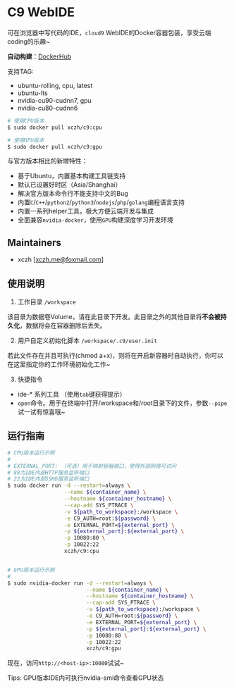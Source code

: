 # C9 WebIDE

可在浏览器中写代码的IDE，`cloud9` WebIDE的Docker容器包装，享受云端coding的乐趣~

**自动构建**：[DockerHub](https://hub.docker.com/r/xczh/c9/tags/)

支持TAG:

 - ubuntu-rolling, cpu, latest
 - ubuntu-lts
 - nvidia-cu90-cudnn7, gpu
 - nvidia-cu80-cudnn6

```sh
# 使用CPU版本
$ sudo docker pull xczh/c9:cpu

# 使用GPU版本
$ sudo docker pull xczh/c9:gpu
```

与官方版本相比的新增特性：

 - 基于Ubuntu，内置基本构建工具链支持
 - 默认已设置好时区（Asia/Shanghai）
 - 解决官方版本命令行不能支持中文的Bug
 - 内置`C`/`C++`/`python2`/`python3`/`nodejs`/`php`/`golang`编程语言支持
 - 内置一系列helper工具，极大方便云端开发与集成
 - 全面兼容`nvidia-docker`，使用`GPU`构建深度学习开发环境

## Maintainers

 - xczh [xczh.me@foxmail.com]

## 使用说明

1. 工作目录 `/workspace`

该目录为数据卷Volume，请在此目录下开发。此目录之外的其他目录将**不会被持久化**，数据将会在容器删除后丢失。

2. 用户自定义初始化脚本 `/workspace/.c9/user.init`

若此文件存在并且可执行(chmod a+x)，则将在开启新容器时自动执行，你可以在这里指定你的工作环境初始化工作~

3. 快捷指令

 - ide-* 系列工具 （使用`tab`键获得提示） 
 - `open`命令。用于在终端中打开/workspace和/root目录下的文件，参数`--pipe`试一试有惊喜哦~

## 运行指南

```sh
# CPU版本运行示例
#
# EXTERNAL_PORT: （可选）用于映射容器端口，使得外部网络可访问
# 80为IDE内部HTTP服务监听端口
# 22为IDE内部SSHD服务监听端口
$ sudo docker run -d --restart=always \
                  --name ${container_name} \
                  --hostname ${container_hostname} \
                  --cap-add SYS_PTRACE \
                  -v ${path_to_workspace}:/workspace \
                  -e C9_AUTH=root:${password} \
                  -e EXTERNAL_PORT=${external_port} \
                  -p ${external_port}:${external_port} \
                  -p 10080:80 \
                  -p 10022:22
                  xczh/c9:cpu                  


# GPU版本运行示例
#
$ sudo nvidia-docker run -d --restart=always \
                         --name ${container_name} \
                         --hostname ${container_hostname} \
                         --cap-add SYS_PTRACE \
                         -v ${path_to_workspace}:/workspace \
                         -e C9_AUTH=root:${password} \
                         -e EXTERNAL_PORT=${external_port} \
                         -p ${external_port}:${external_port} \
                         -p 10080:80 \
                         -p 10022:22
                         xczh/c9:gpu  

```

现在，访问`http://<host-ip>:10080`试试~

Tips: GPU版本IDE内可执行nvidia-smi命令查看GPU状态
